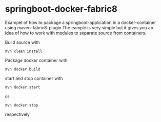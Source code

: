 # springboot-docker-fabric8

Exampel of how to package a springboot-application in a docker-container using maven-fabric8-plugin
The eample is very simple but it gives you an idea of how to work with modules to separate source from containers.

Build source with
```
mvn clean install
```

Package docker container with
```
mvn docker:build
```

start and stop container with <br>
```
mvn docker:start
```
 or 
```
mvn docker:stop
```
respectively